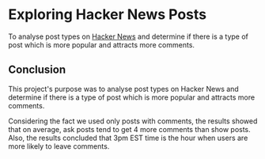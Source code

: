 # Exploring Hacker News Posts
To analyse post types on [Hacker News](!https://news.ycombinator.com/) and determine if there is a type of post which is more popular and attracts more comments.

## Conclusion
This project's purpose was to analyse post types on Hacker News and determine if there is a type of post which is more popular and attracts more comments.

Considering the fact we used only posts with comments, the results showed that on average, ask posts tend to get 4 more comments than show posts. Also, the results concluded that 3pm EST time is the hour when users are more likely to leave comments.
